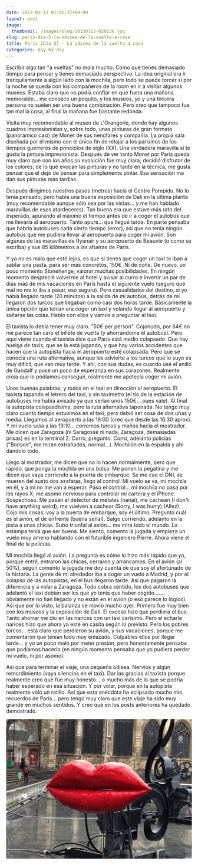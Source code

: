 ```yaml
---
date: 2013-01-12 01:01:37+00:00
layout: post
image:
  thumbnail: /images/blog/20130112-020136.jpg
slug: paris-dia-5-la-odisea-de-la-vuelta-a-casa
title: París [Día 5] - La odisea de la vuelta a casa
categories: day-by-day
---
```


Escribir algo tan "a vueltas" no mola mucho. Como que tienes demasiado tiempo para pensar y tienes demasiada perspectiva. La idea original era ir tranquilamente a algún lado con la mochila, pero todo se puede torcer si por la noche se queda con los compañeros de la room en ir a visitar algunos museos. Estaba claro que no podía confiar en que fuera una mañana memorable... me conozco un poquito, y los museos, yo y una tercera persona no suelen ser una buena combinación. Pero creo que tampoco fue tan mal la cosa, al final la mañana fue bastante redonda.

Visita muy recomendable al museo de L'Orangerie, donde hay algunos cuadros impresionistas y, sobre todo, unas pinturas de gran formato (panorámico casi) de Monet de sus nenúfares y compañía. La propia sala diseñada por él mismo con el único fin de relajar a los parisinos de los tiempos guerreros de principios de siglo (XX). Una verdadera maravilla si te gusta la pintura impresionista. Después de ver tanto Monet por París queda muy claro que con los años su evolución fue muy clara, decidió disfrutar de los colores, de lo que evocan las pinturas y no tanto en la técnica, me gusta pensar que él dejó de pensar para simplemente pintar. Esa sensación me dan sus pinturas más tardías.

Después dirigimos nuestros pasos (metros) hacia el Centro Pompidu. No lo tenía pensado, pero había una buena exposición de Dalí en la última planta (muy recomendable aunque sólo sea por las vistas... y me han hablado maravillas de esos atardeceres). Tan buena era que estuve más rato del esperado, apurando al máximo el tiempo antes de ir a coger el autobús que me llevaría al aeropuerto. Tanto apuré... que llegué tarde. En parte pensaba que habría autobuses cada cierto tiempo (error), así que no tenía ningún autobús que me pudiera llevar al aeropuerto para coger mi avión. Son algunas de las maravillas de Ryanair y su aeropuerto de Beauvie (o como se escriba) y sus 85 kilómetros a las afueras de París.

Y ya no es malo que esté lejos, es que si tienes que coger un taxi te iban a sablar una pasta, para ser más concretos, 150€. Ni de coña. De nuevo, un poco momento Stonehenge, valorar muchas posibilidades. En ningún momento desprecié volverme al hotel y avisar al curro e invertir un par de días más de mis vacaciones en París hasta el siguiente vuelo (seguro que mal no me lo iba a pasar, eso seguro). Pero casualidades del destino, si yo había llegado tarde (20 minutos) a la salida de mi autobús, detrás de mí llegaron dos turcos que llegaban como casi dos horas tarde. Básicamente la única opción que tenían era coger un taxi y volando llegar al aeropuerto y saltarse las colas. Hablo con ellos y vamos a preguntar al taxi.

El taxista lo debía tener muy claro. "50€ per person". Cojonudo, por 64€ no me parece tan caro el billete de vuelta (y ahorrándome el autobús). Pero aquí viene cuando el taxista dice que París está medio colapsado. Que hay huelga de taxis, que se la está jugando, y que hay varios accidentes que hacen que la autopista hacia el aeropuerto esté colapsada. Pero que se conocía una ruta alternativa, aunque les advierte a los turcos que lo suyo es muy difícil, que van muy tarde. Y ahí, con sus dudas, es cuando usé el anillo de Gandalf y puse un poco de esperanza en sus corazones. Realmente creía que lo podíamos conseguir, realmente me apetecía coger mi avión.

Unas buenas palabras, y todos en el taxi en dirección al aeropuerto. El taxista tapando el letrero del taxi, y sin taxímetro (el tío de la estación de autobuses me había avisado ya que serían unos 150€... pues vale). Al final la autopista colapsadísima, pero la ruta alternativa taponada. No tengo muy claro cuanto tiempo estuvimos en el taxi, pero debió ser cosa de dos uñas y media. Llegamos al aeropuerto a las 19:00 (creo que desde las 16:30 aprox). Y mi vuelo salía a las 19:10... corremos turcos y maños hacia el mostrador. Me dicen que Zaragoza (ni Saragosse ni nada, Zaragozá, demasiadas prisas) es en la terminal 2. Corro, pregunto. Corro, adelanto policías ("Bonsoir", me miran extrañados, normal...). Mochilón en la espalda y ahí dándolo todo.

Llego al mostrador, me dicen que no lo hacen normalmente, pero que rápido, que ponga la mochila en una bolsa. Me ponen la pegatina y me dicen que vaya corriendo a la puerta de embarque. Se me cae el DNI, se mueren del susto dos azafatas, llego al control. Mi vuelo se va, mi mochila en él, y a mí no me van a esperar. Paso el control... mi mochila no pasa por los rayos X, me asomo nervioso para controlar mi cartera y el iPhone. Sospechoso. Me pasan el detector de metales (nanai), me cachean (I don't have anything weird), me vuelven a cachear (Sorry, I was hurry) (Allez). Cojo mis cosas, voy a la puerta de embarque, soy el último. Pregunto cuál es el avión, el de enfrente (buena señal). Salgo corriendo, adelanto en la pista a unas chicas. Subo triunfal al avión... me mira todo el mundo. La estampa tenía que ser buena. Me siento, comento la jugada y empieza un vuelo muy ameno hablando con el futurible ingeniero Pierre. Ahora viene el final de la película.

Mi mochila llegó al avión. La pregunta es cómo lo hizo más rápido que yo, porque entré, entraron las chicas, cerraron y arrancamos. En el avión (al 50%), según comento la jugada me doy cuenta de que soy el afortunado de la historia. La gente de mi alrededor iba a coger un vuelo a Madrid, y por el colapso de las autopistas, en el bus llegaron tarde. Así que pagaron la diferencia y a volar a Zaragoza. Todo cobra sentido, los dos autobuses que adelantó el taxi debían ser los que yo tenía que haber cogido....... obviamente no han llegado y no están en el avión (o eso parece lo lógico). Así que por lo visto, la balanza se movió mucho ayer. Primero fue muy bien con los museos y la exposición de Dalí. El exceso hizo que perdiera el bus. Tanto ahorrar me dio en las narices con un taxi carísimo. Pero el echarle narices hizo que ahora ya esté en casita según lo previsto. Pero los pobres turcos... está claro que perdieron su avión, y sus vacaciones, porque me comentaron que tenían todo muy enlazado. Culpables ellos por llegar tarde... y yo un poco malo por meter presión, pero honestamente pensaba que podíamos hacerlo (en ningún momento pensaba que yo pudiera perder mi vuelo, ni por asomo).

Así que para terminar el viaje, una pequeña odisea. Nervios y algún remordimiento (vaya silencios en el taxi). Dar las gracias al taxista porque realmente creo que fue muy honesto... o mucho más de lo que se podría haber esperado en esa situación. Y por volar, porque en la autopista realmente voló un ratillo. Así que esta anécdota ha eclipsado mucho mis recuerdos de París... pero tengo muy claro que este viaje ha sido muy grande en muchos sentidos. Y creo que en los posts anteriores ha quedado demostrado.

[![20130112-020136.jpg](/images/blog/20130112-020136.jpg)](/images/blog/20130112-020136.jpg)
